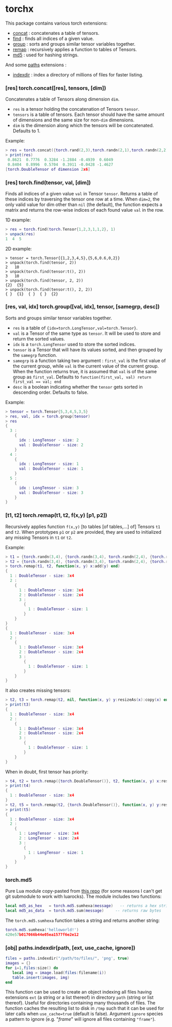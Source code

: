 torchx
======

This package contains various torch extensions:
 * [concat](#torch.concat) : concatenates a table of tensors.
 * [find](#torch.find) : finds all indices of a given value.
 * [group](#torch.group) : sorts and groups similar tensor variables together. 
 * [remap](#torch.remap) : recursively applies a function to tables of Tensors.
 * [md5](#torch.md5) : used for hashing strings.

And some [paths](https://github.com/torch/paths) extensions :
 * [indexdir](#paths.indexdir) : index a directory of millions of files for faster listing.


<a name='torch.concat'/>

### [res] torch.concat([res], tensors, [dim])

Concatenates a table of Tensors along dimension `dim`.
 * `res` is a tensor holding the concatenation of Tensors `tensor`.
 * `tensors` is a table of tensors. Each tensor should have the same amount of dimensions and the same size for non-`dim` dimensions.
 * `dim` is the dimension along which the tensors will be concatenated. Defaults to 1.

Example:
```lua
> res = torch.concat({torch.rand(2,3),torch.randn(2,1),torch.randn(2,2)},2)
> print(res)
 0.8621  0.7776  0.3284 -1.2884 -0.4939  0.6049
 0.8404  0.8996  0.5704  0.3911 -0.0428 -1.4627
[torch.DoubleTensor of dimension 2x6]
```

<a name='torch.find'/>

### [res] torch.find(tensor, val, [dim])

Finds all indices of a given value `val` in Tensor `tensor`. 
Returns a table of these indices by traversing the tensor one row 
at a time. When `dim=2`, the only valid value for dim other than `nil` (the default),
the function expects a matrix and returns the row-wise indices of each found 
value `val` in the row.

1D example:
```lua
> res = torch.find(torch.Tensor{1,2,3,1,1,2}, 1)
> unpack(res)
1  4  5
```

2D example:
```
> tensor = torch.Tensor{{1,2,3,4,5},{5,6,0.6,0,2}}
> unpack(torch.find(tensor, 2))
2	10	
> unpack(torch.find(tensor:t(), 2))
3	10	
> unpack(torch.find(tensor, 2, 2))
{2}  {5}
> unpack(torch.find(tensor:t(), 2, 2))
{ }  {1}  { }  { }  {2}
```

<a name='torch.group'/>

### [res, val, idx] torch.group([val, idx], tensor, [samegrp, desc])

Sorts and groups similar tensor variables together.
 * `res` is a table of `{idx=torch.LongTensor,val=torch.Tensor}`.
 * `val` is a Tensor of the same type as `tensor`. It will be used to store and return the sorted values.
 * `idx` is a `torch.LongTensor` used to store the sorted indices.
 * `tensor` is a Tensor that will have its values sorted, and then grouped by the `samegrp` function.
 * `samegrp` is a function taking two argument : `first_val` is the first value of the current group, while `val` is the current value of the current group. When the function returns true, it is assumed that `val` is of the same group as `first_val`. Defaults to `function(first_val, val) return first_val == val; end`
 * `desc` is a boolean indicating whether the `tensor` gets sorted in descending order. Defaults to false.

Example:
```lua
> tensor = torch.Tensor{5,3,4,5,3,5}
> res, val, idx = torch.group(tensor)
> res
{
  3 : 
    {
      idx : LongTensor - size: 2
      val : DoubleTensor - size: 2
    }
  4 : 
    {
      idx : LongTensor - size: 1
      val : DoubleTensor - size: 1
    }
  5 : 
    {
      idx : LongTensor - size: 3
      val : DoubleTensor - size: 3
    }
}
```

<a name='torch.remap'/>

### [t1, t2] torch.remap(t1, t2, f(x,y) [p1, p2])

Recursively applies function `f(x,y)` [to tables [of tables,...] of] Tensors
`t1` and `t2`. When prototypes `p1` or `p2` are provided, they are used 
to initialized any missing Tensors in `t1` or `t2`.

Example:
```lua
> t1 = {torch.randn(3,4), {torch.randn(3,4), torch.randn(2,4), {torch.randn(1)}}}
> t2 = {torch.randn(3,4), {torch.randn(3,4), torch.randn(2,4), {torch.randn(1)}}}
> torch.remap(t1, t2, function(x, y) x:add(y) end)
{
  1 : DoubleTensor - size: 3x4
  2 : 
    {
      1 : DoubleTensor - size: 3x4
      2 : DoubleTensor - size: 2x4
      3 : 
        {
          1 : DoubleTensor - size: 1
        }
    }
}
{
  1 : DoubleTensor - size: 3x4
  2 : 
    {
      1 : DoubleTensor - size: 3x4
      2 : DoubleTensor - size: 2x4
      3 : 
        {
          1 : DoubleTensor - size: 1
        }
    }
}
```
It also creates missing tensors:
```lua
> t2, t3 = torch.remap(t2, nil, function(x, y) y:resizeAs(x):copy(x) end)
> print(t3)
{
  1 : DoubleTensor - size: 3x4
  2 : 
    {
      1 : DoubleTensor - size: 3x4
      2 : DoubleTensor - size: 2x4
      3 : 
        {
          1 : DoubleTensor - size: 1
        }
    }
}
```
When in doubt, first tensor has priority:
```lua
> t4, t2 = torch.remap({torch.DoubleTensor()}, t2, function(x, y) x:resize(y:size()):copy(y) end, torch.LongTensor())
> print(t4)
{
  1 : DoubleTensor - size: 3x4
}
> t2, t5 = torch.remap(t2, {torch.DoubleTensor()}, function(x, y) y:resize(x:size()):copy(x) end, torch.LongTensor())
> print(t5)
{
  1 : DoubleTensor - size: 3x4
  2 : 
    {
      1 : LongTensor - size: 3x4
      2 : LongTensor - size: 2x4
      3 : 
        {
          1 : LongTensor - size: 1
        }
    }
}
```

<a name='torch.md5'/>

### torch.md5

Pure Lua module copy-pasted from [this repo](https://github.com/kikito/md5.lua) (for some reasons I can't get 
git submodule to work with luarocks). The module includes two functions:
```lua
local md5_as_hex   = torch.md5.sumhexa(message)   -- returns a hex string
local md5_as_data  = torch.md5.sum(message)     -- returns raw bytes
```
The `torch.md5.sumhexa` function takes a string and returns another string:
```lua
torch.md5.sumhexa('helloworld!')
420e57b017066b44e05ea1577f6e2e12
```

<a name="paths.indexdir"/>

### [obj] paths.indexdir(path, [ext, use_cache, ignore])

```lua
files = paths.indexdir("/path/to/files/", 'png', true)
images = {}
for i=1,files:size() do
   local img = image.load(files:filename(i))
   table.insert(images, img)
end
```

This function can be used to create an object indexing all files having 
extensions `ext` (a string or a list thereof) in directory `path` (string or list thereof). 
Useful for directories containing many thousands of files. The function 
caches the resulting list to disk in `/tmp` such that it can be used 
for later calls when `use_cache=true` (default is false). 
Argument `ignore` species a pattern to ignore (e.g. "*frame*" will ignore all files containing `"frame"`).
